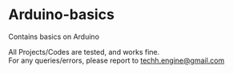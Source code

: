 # Arduino-basics
Contains basics on Arduino
  
    
All Projects/Codes are tested, and works fine.  
For any queries/errors, please report to techh.engine@gmail.com
